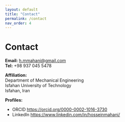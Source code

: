 ```yaml
---
layout: default
title: "Contact"
permalink: /contact
nav_order: 4
---
```


# Contact

**Email:** <a href="mailto:h.mmahani@gmail.com">h.mmahani@gmail.com</a>  
**Tel:** +98 937 045 5478

**Affiliation:**  
Department of Mechanical Engineering  
Isfahan University of Technology  
Isfahan, Iran

**Profiles:**  
- ORCID <https://orcid.org/0000-0002-1016-3730>
- LinkedIn <https://www.linkedin.com/in/hosseinmahani/>
